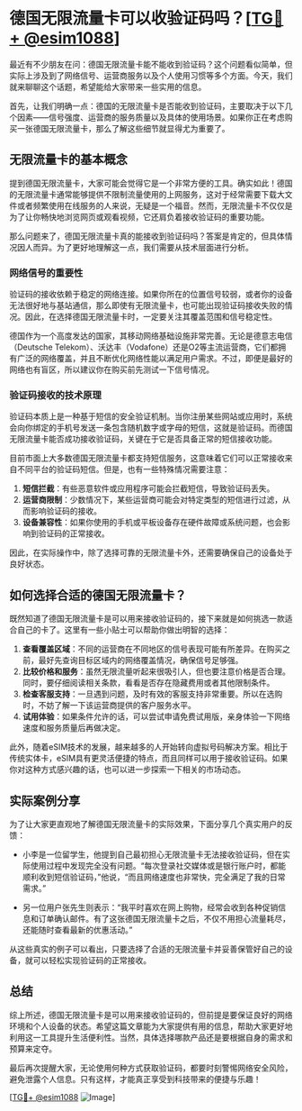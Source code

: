 # 德国无限流量卡可以收验证码吗？[[TG💪+ @esim1088](https://t.me/s/esim1088)]

最近有不少朋友在问：德国无限流量卡能不能收到验证码？这个问题看似简单，但实际上涉及到了网络信号、运营商服务以及个人使用习惯等多个方面。今天，我们就来聊聊这个话题，希望能给大家带来一些实用的信息。

首先，让我们明确一点：德国的无限流量卡是否能收到验证码，主要取决于以下几个因素——信号强度、运营商的服务质量以及具体的使用场景。如果你正在考虑购买一张德国无限流量卡，那么了解这些细节就显得尤为重要了。

## 无限流量卡的基本概念

提到德国无限流量卡，大家可能会觉得它是一个非常方便的工具。确实如此！德国的无限流量卡通常能够提供不限制流量使用的上网服务，这对于经常需要下载大文件或者频繁使用在线服务的人来说，无疑是一个福音。然而，无限流量卡不仅仅是为了让你畅快地浏览网页或观看视频，它还肩负着接收验证码的重要功能。

那么问题来了，德国无限流量卡真的能接收到验证码吗？答案是肯定的，但具体情况因人而异。为了更好地理解这一点，我们需要从技术层面进行分析。

### 网络信号的重要性

验证码的接收依赖于稳定的网络连接。如果你所在的位置信号较弱，或者你的设备无法很好地与基站通信，那么即使有无限流量卡，也可能出现验证码接收失败的情况。因此，在选择德国无限流量卡时，一定要关注其覆盖范围和信号稳定性。

德国作为一个高度发达的国家，其移动网络基础设施非常完善。无论是德意志电信（Deutsche Telekom）、沃达丰（Vodafone）还是O2等主流运营商，它们都拥有广泛的网络覆盖，并且不断优化网络性能以满足用户需求。不过，即便是最好的网络也有盲区，所以建议你在购买前先测试一下信号情况。

### 验证码接收的技术原理

验证码本质上是一种基于短信的安全验证机制。当你注册某些网站或应用时，系统会向你绑定的手机号发送一条包含随机数字或字母的短信，这就是验证码。而德国无限流量卡能否成功接收验证码，关键在于它是否具备正常的短信接收功能。

目前市面上大多数德国无限流量卡都支持短信服务，这意味着它们可以正常接收来自不同平台的验证码短信。但是，也有一些特殊情况需要注意：

1. **短信拦截**：有些恶意软件或应用程序可能会拦截短信，导致验证码丢失。
2. **运营商限制**：少数情况下，某些运营商可能会对特定类型的短信进行过滤，从而影响验证码的接收。
3. **设备兼容性**：如果你使用的手机或平板设备存在硬件故障或系统问题，也会影响到验证码的正常接收。

因此，在实际操作中，除了选择可靠的无限流量卡外，还需要确保自己的设备处于良好状态。

## 如何选择合适的德国无限流量卡？

既然知道了德国无限流量卡是可以用来接收验证码的，接下来就是如何挑选一款适合自己的卡了。这里有一些小贴士可以帮助你做出明智的选择：

1. **查看覆盖区域**：不同的运营商在不同地区的信号表现可能有所差异。在购买之前，最好先查询目标区域内的网络覆盖情况，确保信号足够强。
2. **比较价格和服务**：虽然无限流量听起来很吸引人，但也要注意价格是否合理。同时，要仔细阅读相关条款，看看是否存在隐藏费用或者其他限制条件。
3. **检查客服支持**：一旦遇到问题，及时有效的客服支持非常重要。所以在选购时，不妨了解一下该运营商提供的客户服务水平。
4. **试用体验**：如果条件允许的话，可以尝试申请免费试用版，亲身体验一下网络速度和服务质量后再做决定。

此外，随着eSIM技术的发展，越来越多的人开始转向虚拟号码解决方案。相比于传统实体卡，eSIM具有更灵活便捷的特点，而且同样可以用于接收验证码。如果你对这种方式感兴趣的话，也可以进一步探索一下相关的市场动态。

## 实际案例分享

为了让大家更直观地了解德国无限流量卡的实际效果，下面分享几个真实用户的反馈：

- 小李是一位留学生，他提到自己最初担心无限流量卡无法接收验证码，但在实际使用过程中发现完全没有问题。“每次登录社交媒体或是银行账户时，都能顺利收到短信验证码，”他说，“而且网络速度也非常快，完全满足了我的日常需求。”

- 另一位用户张先生则表示：“我平时喜欢在网上购物，经常会收到各种促销信息和订单确认邮件。有了这张德国无限流量卡之后，不仅不用担心流量耗尽，还能随时查看最新的优惠活动。”

从这些真实的例子可以看出，只要选择了合适的无限流量卡并妥善保管好自己的设备，就可以轻松实现验证码的正常接收。

## 总结

综上所述，德国无限流量卡是可以用来接收验证码的，但前提是要保证良好的网络环境和个人设备的状态。希望这篇文章能为大家提供有用的信息，帮助大家更好地利用这一工具提升生活便利性。当然，具体选择哪款产品还是要根据自身的需求和预算来定夺。

最后再次提醒大家，无论使用何种方式获取验证码，都要时刻警惕网络安全风险，避免泄露个人信息。只有这样，才能真正享受到科技带来的便捷与乐趣！

[[TG💪+ @esim1088](https://t.me/s/esim1088) ![Image](https://i.postimg.cc/4NQfJmqS/Snipaste-2025-05-13-00-14-12.png)]